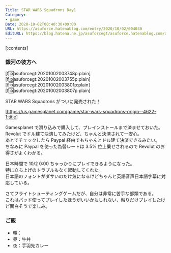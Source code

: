 ```yaml
---
Title: STAR WARS Squadrons Day1
Category:
- game
Date: 2020-10-02T00:40:30+09:00
URL: https://asuforce.hatenablog.com/entry/2020/10/02/004030
EditURL: https://blog.hatena.ne.jp/asuforcegt/asuforce.hatenablog.com/atom/entry/26006613635166809
---
```


[:contents]

###  銀河の彼方へ

[f:id:asuforcegt:20201002003748p:plain][f:id:asuforcegt:20201002003755p:plain][f:id:asuforcegt:20201002003801p:plain][f:id:asuforcegt:20201002003807p:plain]

STAR WARS Squadrons がついに発売された！

[https://us.gamesplanet.com/game/star-wars-squadrons-origin--4622-1:title]

Gamesplanet で滑り込みで購入して、プレインストールまで済ませておいた。  
Revolut でドル建て決済してみたけど、ちゃんと決済されて一安心。  
あとでチェックしたら Paypal 経由でもちゃんとドル建て決済できるみたい。  
ちなみに Paypal を使った為替レートは 3.5% 位上乗せされるので Revolut のお得さがよくわかる。

日本時間で 10/2 0:00 ちゃっかりにプレイできるようになった。  
特に立ち上げのトラブルもなく起動してくれた。  
日本語のフォントがダサいのだけ気になるけどちゃんと英語音声日本語字幕に対応している。

さてフライトシューティングゲームだが、自分は非常に苦手な部類である。  
これはパッド使ってプレイしたほうがいいかもしれない、触りだけプレイしたけど面白そうで楽しみ。

### ご飯

- 朝：
- 昼：牛丼
- 夜：手羽先カレー
